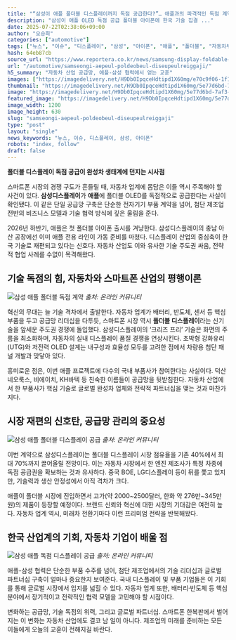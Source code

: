 ```yaml
---
title: "“삼성이 애플 폴더블 디스플레이까지 독점 공급한다?”… 애플과의 파격적인 독점 계약 소식에 전 세계 ‘발칵’"
description: "삼성이 애플 OLED 독점 공급 폴더블 아이폰에 한국 기술 집결 ..."
date: 2025-07-22T02:38:06+09:00
author: "오승희"
categories: ["automotive"]
tags: ["뉴스", "이슈", "디스플레이", "삼성", "아이폰", "애플", "폴더블", "자동차부품공급망", "첨단디스플레이기술"]
hash: 64eb87cb
source_url: "https://www.reportera.co.kr/news/samsung-display-foldable-iphone/"
url: "/automotive/samseongi-aepeul-poldeobeul-diseupeulreiggaji/"
h5_summary: "자동차 산업 공급망, 애플-삼성 협력에서 얻는 교훈"
images: ["https://imagedelivery.net/H9Db0IpqceHdtipd1X60mg/e70c9f06-1f16-4428-ce30-61731a8c9e00/public", "https://imagedelivery.net/H9Db0IpqceHdtipd1X60mg/5e77d6bd-7af3-4784-c4d1-bcafaffb5000/public", "https://imagedelivery.net/H9Db0IpqceHdtipd1X60mg/1051cacd-7e48-4498-2875-eff634ef3000/public", "https://imagedelivery.net/H9Db0IpqceHdtipd1X60mg/e29795ed-b1e6-437f-0647-53dddad51c00/public"]
thumbnail: "https://imagedelivery.net/H9Db0IpqceHdtipd1X60mg/5e77d6bd-7af3-4784-c4d1-bcafaffb5000/public"
image: "https://imagedelivery.net/H9Db0IpqceHdtipd1X60mg/5e77d6bd-7af3-4784-c4d1-bcafaffb5000/public"
featured_image: "https://imagedelivery.net/H9Db0IpqceHdtipd1X60mg/5e77d6bd-7af3-4784-c4d1-bcafaffb5000/public"
image_width: 1200
image_height: 630
slug: "samseongi-aepeul-poldeobeul-diseupeulreiggaji"
type: "post"
layout: "single"
news_keywords: "뉴스, 이슈, 디스플레이, 삼성, 아이폰"
robots: "index, follow"
draft: false
---
```


**폴더블 디스플레이 독점 공급이 완성차 생태계에 던지는 시사점**

스마트폰 시장의 경쟁 구도가 흔들릴 때, 자동차 업계에 몸담은 이들 역시 주목해야 할 사건이 있다. **삼성디스플레이**가 **애플**에 폴더블 OLED를 독점적으로 공급한다는 사실이 확인됐다. 이 같은 단일 공급망 구축은 단순한 전자기기 부품 계약을 넘어, 첨단 제조업 전반의 비즈니스 모델과 기술 협력 방식에 깊은 울림을 준다.

2026년 하반기, 애플은 첫 폴더블 아이폰 출시를 겨냥한다. 삼성디스플레이의 충남 아산 공장에선 이미 애플 전용 라인이 가동 준비를 마쳤다. 디스플레이 산업의 중심축이 한국 기술로 재편되고 있다는 신호다. 자동차 산업도 이와 유사한 기술 주도권 싸움, 전략적 협업 사례를 수없이 목격해왔다. 


## 기술 독점의 힘, 자동차와 스마트폰 산업의 평행이론

![삼성 애플 폴더블 독점 계약](https://imagedelivery.net/H9Db0IpqceHdtipd1X60mg/e70c9f06-1f16-4428-ce30-61731a8c9e00/public)
*출처: 온라인 커뮤니티*


혁신의 무대는 늘 기술 격차에서 출발한다. 자동차 업계가 배터리, 반도체, 센서 등 핵심 부품을 두고 공급망 리더십을 다투듯, 스마트폰 시장 역시 **폴더블 디스플레이**라는 신기술을 앞세운 주도권 경쟁에 돌입했다. 삼성디스플레이의 ‘크리즈 프리’ 기술은 화면의 주름을 최소화하며, 자동차의 실내 디스플레이 품질 경쟁을 연상시킨다. 초박형 강화유리(UTG)와 저전력 OLED 설계는 내구성과 효율성 모두를 고려한 점에서 차량용 첨단 패널 개발과 맞닿아 있다.

흥미로운 점은, 이번 애플 프로젝트에 다수의 국내 부품사가 참여한다는 사실이다. 덕산네오룩스, 비에이치, KH바텍 등 친숙한 이름들이 공급망을 뒷받침한다. 자동차 산업에서 한 부품사가 핵심 기술로 글로벌 완성차 업체와 전략적 파트너십을 맺는 것과 마찬가지다. 


## 시장 재편의 신호탄, 공급망 관리의 중요성

![삼성 애플 폴더블 디스플레이 공급](https://imagedelivery.net/H9Db0IpqceHdtipd1X60mg/e29795ed-b1e6-437f-0647-53dddad51c00/public)
*출처: 온라인 커뮤니티*


이번 계약으로 삼성디스플레이는 폴더블 디스플레이 시장 점유율을 기존 40%에서 최대 70%까지 끌어올릴 전망이다. 이는 자동차 시장에서 한 엔진 제조사가 특정 차종에 독점 공급권을 확보하는 것과 유사하다. 중국 BOE, LG디스플레이 등이 뒤를 쫓고 있지만, 기술력과 생산 안정성에서 아직 격차가 크다.

애플이 폴더블 시장에 진입하면서 고가(약 2000~2500달러, 한화 약 276만~345만 원)의 제품이 등장할 예정이다. 브랜드 신뢰와 혁신에 대한 시장의 기대감은 여전히 높다. 자동차 업계 역시, 미래차 전환기마다 이런 프리미엄 전략을 반복해왔다. 


## 한국 산업계의 기회, 자동차 기업이 배울 점

![삼성 애플 독점 디스플레이 공급](https://imagedelivery.net/H9Db0IpqceHdtipd1X60mg/1051cacd-7e48-4498-2875-eff634ef3000/public)
*출처: 온라인 커뮤니티*


애플-삼성 협력은 단순한 부품 수주를 넘어, 첨단 제조업에서의 기술 리더십과 글로벌 파트너십 구축이 얼마나 중요한지 보여준다. 국내 디스플레이 및 부품 기업들은 이 기회를 통해 글로벌 시장에서 입지를 넓힐 수 있다. 자동차 업계 또한, 배터리·반도체 등 핵심 분야에서 장기적이고 전략적인 협력 모델을 고민해야 할 시점이다.

변화하는 공급망, 기술 독점의 위력, 그리고 글로벌 파트너십. 스마트폰 한복판에서 벌어지는 이 변화는 자동차 산업에도 결코 남 일이 아니다. 제조업의 미래를 준비하는 모든 이들에게 오늘의 교훈이 전해지길 바란다.
